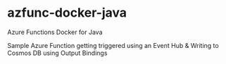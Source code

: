 # azfunc-docker-java
Azure Functions Docker for Java

Sample Azure Function getting triggered using an Event Hub & Writing to Cosmos DB using Output Bindings

